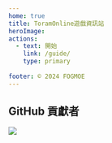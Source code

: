 ```yaml
---
home: true
title: ToramOnline遊戲資訊站
heroImage: 
actions:
  - text: 開始
    link: /guide/
    type: primary
    
footer: © 2024 FOGMOE
---
```




## GitHub 貢獻者
<a href="https://github.com/scarletkc/ToramDocs/graphs/contributors">
  <img src="https://contrib.rocks/image?repo=scarletkc/ToramDocs" />
</a>

[FOG-MOE]: https://fog.moe/